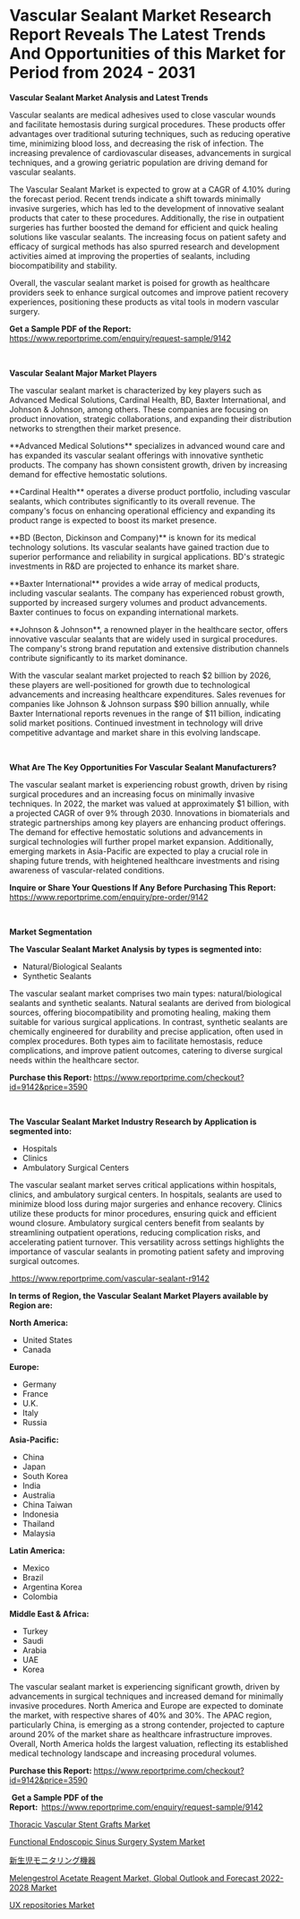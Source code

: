 <p><h1>Vascular Sealant Market Research Report Reveals The Latest Trends And Opportunities of this Market for Period from 2024 - 2031</h1></p><p><strong>Vascular Sealant Market Analysis and Latest Trends</strong></p>
<p><p>Vascular sealants are medical adhesives used to close vascular wounds and facilitate hemostasis during surgical procedures. These products offer advantages over traditional suturing techniques, such as reducing operative time, minimizing blood loss, and decreasing the risk of infection. The increasing prevalence of cardiovascular diseases, advancements in surgical techniques, and a growing geriatric population are driving demand for vascular sealants.</p><p>The Vascular Sealant Market is expected to grow at a CAGR of 4.10% during the forecast period. Recent trends indicate a shift towards minimally invasive surgeries, which has led to the development of innovative sealant products that cater to these procedures. Additionally, the rise in outpatient surgeries has further boosted the demand for efficient and quick healing solutions like vascular sealants. The increasing focus on patient safety and efficacy of surgical methods has also spurred research and development activities aimed at improving the properties of sealants, including biocompatibility and stability.</p><p>Overall, the vascular sealant market is poised for growth as healthcare providers seek to enhance surgical outcomes and improve patient recovery experiences, positioning these products as vital tools in modern vascular surgery.</p></p>
<p><strong>Get a Sample PDF of the Report:&nbsp;</strong> <a href="https://www.reportprime.com/enquiry/request-sample/9142">https://www.reportprime.com/enquiry/request-sample/9142</a></p>
<p>&nbsp;</p>
<p><strong>Vascular Sealant Major Market Players</strong></p>
<p><p>The vascular sealant market is characterized by key players such as Advanced Medical Solutions, Cardinal Health, BD, Baxter International, and Johnson & Johnson, among others. These companies are focusing on product innovation, strategic collaborations, and expanding their distribution networks to strengthen their market presence.</p><p>**Advanced Medical Solutions** specializes in advanced wound care and has expanded its vascular sealant offerings with innovative synthetic products. The company has shown consistent growth, driven by increasing demand for effective hemostatic solutions. </p><p>**Cardinal Health** operates a diverse product portfolio, including vascular sealants, which contributes significantly to its overall revenue. The company's focus on enhancing operational efficiency and expanding its product range is expected to boost its market presence.</p><p>**BD (Becton, Dickinson and Company)** is known for its medical technology solutions. Its vascular sealants have gained traction due to superior performance and reliability in surgical applications. BD's strategic investments in R&D are projected to enhance its market share.</p><p>**Baxter International** provides a wide array of medical products, including vascular sealants. The company has experienced robust growth, supported by increased surgery volumes and product advancements. Baxter continues to focus on expanding international markets.</p><p>**Johnson & Johnson**, a renowned player in the healthcare sector, offers innovative vascular sealants that are widely used in surgical procedures. The company's strong brand reputation and extensive distribution channels contribute significantly to its market dominance.</p><p>With the vascular sealant market projected to reach $2 billion by 2026, these players are well-positioned for growth due to technological advancements and increasing healthcare expenditures. Sales revenues for companies like Johnson & Johnson surpass $90 billion annually, while Baxter International reports revenues in the range of $11 billion, indicating solid market positions. Continued investment in technology will drive competitive advantage and market share in this evolving landscape.</p></p>
<p>&nbsp;</p>
<p><strong>What Are The Key Opportunities For Vascular Sealant Manufacturers?</strong></p>
<p><p>The vascular sealant market is experiencing robust growth, driven by rising surgical procedures and an increasing focus on minimally invasive techniques. In 2022, the market was valued at approximately $1 billion, with a projected CAGR of over 9% through 2030. Innovations in biomaterials and strategic partnerships among key players are enhancing product offerings. The demand for effective hemostatic solutions and advancements in surgical technologies will further propel market expansion. Additionally, emerging markets in Asia-Pacific are expected to play a crucial role in shaping future trends, with heightened healthcare investments and rising awareness of vascular-related conditions.</p></p>
<p><strong>Inquire or Share Your Questions If Any Before Purchasing This Report:</strong> <a href="https://www.reportprime.com/enquiry/pre-order/9142">https://www.reportprime.com/enquiry/pre-order/9142</a></p>
<p>&nbsp;</p>
<p><strong>Market Segmentation</strong></p>
<p><strong>The Vascular Sealant Market Analysis by types is segmented into:</strong></p>
<p><ul><li>Natural/Biological Sealants</li><li>Synthetic Sealants</li></ul></p>
<p><p>The vascular sealant market comprises two main types: natural/biological sealants and synthetic sealants. Natural sealants are derived from biological sources, offering biocompatibility and promoting healing, making them suitable for various surgical applications. In contrast, synthetic sealants are chemically engineered for durability and precise application, often used in complex procedures. Both types aim to facilitate hemostasis, reduce complications, and improve patient outcomes, catering to diverse surgical needs within the healthcare sector.</p></p>
<p><strong>Purchase this Report:&nbsp;</strong><a href="https://www.reportprime.com/checkout?id=9142&price=3590">https://www.reportprime.com/checkout?id=9142&price=3590</a></p>
<p>&nbsp;</p>
<p><strong>The Vascular Sealant Market Industry Research by Application is segmented into:</strong></p>
<p><ul><li>Hospitals</li><li>Clinics</li><li>Ambulatory Surgical Centers</li></ul></p>
<p><p>The vascular sealant market serves critical applications within hospitals, clinics, and ambulatory surgical centers. In hospitals, sealants are used to minimize blood loss during major surgeries and enhance recovery. Clinics utilize these products for minor procedures, ensuring quick and efficient wound closure. Ambulatory surgical centers benefit from sealants by streamlining outpatient operations, reducing complication risks, and accelerating patient turnover. This versatility across settings highlights the importance of vascular sealants in promoting patient safety and improving surgical outcomes.</p></p>
<p><a href="https://www.reportprime.com/vascular-sealant-r9142">&nbsp;https://www.reportprime.com/vascular-sealant-r9142</a></p>
<p><strong>In terms of Region, the Vascular Sealant Market Players available by Region are:</strong></p>
<p>
    <p> <strong> North America: </strong>
        <ul>
            <li>United States</li>
            <li>Canada</li>
        </ul>
        </p> 
    <p> <strong> Europe: </strong>
        <ul>
            <li>Germany</li>
            <li>France</li>
            <li>U.K.</li>
            <li>Italy</li>
            <li>Russia</li>
        </ul>
        </p> 
    <p> <strong> Asia-Pacific: </strong>
        <ul>
            <li>China</li>
            <li>Japan</li>
            <li>South Korea</li>
            <li>India</li>
            <li>Australia</li>
            <li>China Taiwan</li>
            <li>Indonesia</li>
            <li>Thailand</li>
            <li>Malaysia</li>
        </ul>
        </p> 
    <p> <strong> Latin America: </strong>
        <ul>
            <li>Mexico</li>
            <li>Brazil</li>
            <li>Argentina Korea</li>
            <li>Colombia</li>
        </ul>
        </p> 
    <p> <strong> Middle East & Africa: </strong>
        <ul>
            <li>Turkey</li>
            <li>Saudi</li>
            <li>Arabia</li>
            <li>UAE</li>
            <li>Korea</li>
        </ul>
    </p>
    </p>
<p><p>The vascular sealant market is experiencing significant growth, driven by advancements in surgical techniques and increased demand for minimally invasive procedures. North America and Europe are expected to dominate the market, with respective shares of 40% and 30%. The APAC region, particularly China, is emerging as a strong contender, projected to capture around 20% of the market share as healthcare infrastructure improves. Overall, North America holds the largest valuation, reflecting its established medical technology landscape and increasing procedural volumes.</p></p>
<p><strong>Purchase this Report: </strong><a href="https://www.reportprime.com/checkout?id=9142&price=3590">https://www.reportprime.com/checkout?id=9142&price=3590</a></p>
<p>&nbsp;<strong>Get a Sample PDF of the Report:&nbsp;&nbsp;</strong><a href="https://www.reportprime.com/enquiry/request-sample/9142">https://www.reportprime.com/enquiry/request-sample/9142</a></p>
<p><strong></strong></p>
<p><p><a href="https://github.com/HobertDavis43/Market-Research-Report-List-1/blob/main/thoracic-vascular-stent-grafts-market.md">Thoracic Vascular Stent Grafts Market</a></p><p><a href="https://github.com/AshikRahman991/Market-Research-Report-List-1/blob/main/functional-endoscopic-sinus-surgery-system-market.md">Functional Endoscopic Sinus Surgery System Market</a></p><p><a href="https://medium.com/@isaurapx9xsianez/neonatal-monitoring-equipment-market-%E3%81%AF-%E3%82%B3%E3%82%B9%E3%83%88%E7%AE%A1%E7%90%86%E3%81%A8%E5%8A%B9%E7%8E%87%E5%90%91%E4%B8%8A%E3%82%92%E5%84%AA%E5%85%88%E3%81%97%E3%81%BE%E3%81%99-%E3%81%95%E3%82%89%E3%81%AB-%E5%A0%B1%E5%91%8A%E6%9B%B8%E3%81%AF%E5%B8%82%E5%A0%B4%E3%81%AE%E9%9C%80%E8%A6%81%E9%9D%A2%E3%81%A8%E4%BE%9B%E7%B5%A6%E9%9D%A2%E3%81%AE%E4%B8%A1%E6%96%B9%E3%82%92%E3%82%AB%E3%83%90%E3%83%BC%E3%81%97%E3%81%A6%E3%81%84%E3%81%BE%E3%81%99-neonatal-e45ca12f14c2">新生児モニタリング機器</a></p><p><a href="https://medium.com/@cyb3rpunksai/this-melengestrol-acetate-reagent-market-global-outlook-and-forecast-2022-2028-market-research-56717ea1b6cb">Melengestrol Acetate Reagent Market, Global Outlook and Forecast 2022-2028 Market</a></p><p><a href="https://issuu.com/reportprime-2/docs/ux-repositories-market-size-2030.pp_268e65e37cca1a">UX repositories Market</a></p></p>